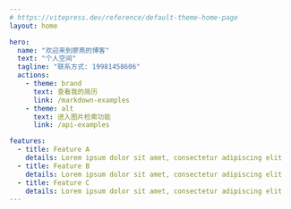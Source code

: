 ```yaml
---
# https://vitepress.dev/reference/default-theme-home-page
layout: home

hero:
  name: "欢迎来到廖燕的博客"
  text: "个人空间"
  tagline: "联系方式: 19981458606"
  actions:
    - theme: brand
      text: 查看我的简历
      link: /markdown-examples
    - theme: alt
      text: 进入图片检索功能
      link: /api-examples

features:
  - title: Feature A
    details: Lorem ipsum dolor sit amet, consectetur adipiscing elit
  - title: Feature B
    details: Lorem ipsum dolor sit amet, consectetur adipiscing elit
  - title: Feature C
    details: Lorem ipsum dolor sit amet, consectetur adipiscing elit
---
```


